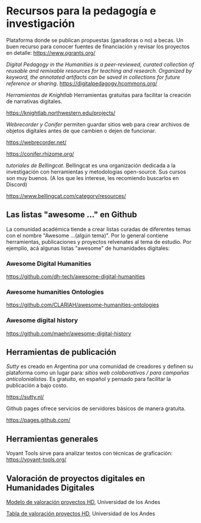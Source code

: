 # Recursos para la pedagogía e investigación

Plataforma donde se publican propuestas (ganadoras o no) a becas. Un buen recurso para conocer fuentes de financiación y revisar los proyectos en detalle: https://www.ogrants.org/

*Digital Pedagogy in the Humanities* _is a peer-reviewed, curated collection of reusable and remixable resources for teaching and research. Organized by keyword, the annotated artifacts can be saved in collections for future reference or sharing_. https://digitalpedagogy.hcommons.org/

*Herramientas de Knightlab*
Herramientas gratuitas para facilitar la creación de narrativas digitales.

https://knightlab.northwestern.edu/projects/

*Webrecorder y Conifer* permiten guardar sitios web para crear archivos de objetos digitales antes de que cambien o dejen de funcionar.

https://webrecorder.net/

https://conifer.rhizome.org/

*tutoriales de Bellingcat*. Bellingcat es una organización dedicada a la investigación con herramientas y metodologías open-source. Sus cursos son muy buenos. (A los que les interese, les recomiendo buscarlos en Discord)

https://www.bellingcat.com/category/resources/

## Las listas "awesome ..." en Github

La comunidad académica tiende a crear listas curadas de diferentes temas con el nombre "Awesome ...(algún tema)". Por lo general contiene herramientas, publicaciones y proyectos relvenates al tema de estudio. Por ejemplio, acá algunas listas "awesome" de humanidades digitales:

### Awesome Digital Humanities

https://github.com/dh-tech/awesome-digital-humanities

### Awesome humanities Ontologies

https://github.com/CLARIAH/awesome-humanities-ontologies

### Awesome digital history

https://github.com/maehr/awesome-digital-history


## Herramientas de publicación

*Sutty* es creado en Argentina por una comunidad de creadores y definen su plataforma como un lugar para: _sitios web colaborativos / para campañas anticolonialistas_. Es gratuito, en español y pensado para facilitar la publicación a bajo costo. 

https://sutty.nl/ 

Github pages ofrece servicios de servidores básicos de manera gratuita.

https://pages.github.com/

## Herramientas generales

Voyant Tools sirve para analizar textos con técnicas de graficación: https://voyant-tools.org/

## Valoración de proyectos digitales en Humanidades Digitales
[Modelo de valoración proyectos HD](https://drive.google.com/file/d/1kzBpG2qkcKYDB-Lp6cPP93i0ALicMRNX/view?usp=sharing), Universidad de los Andes

[Tabla de valoración proyectos HD](https://docs.google.com/spreadsheets/d/1Yhh9-FPCzsJIB1DSfjF_9EocUXUIvp4A85hMqqO5rDc/edit?usp=sharing), Universidad de los Andes
